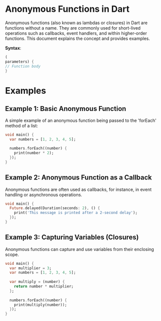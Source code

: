 # Anonymous Functions in Dart

Anonymous functions (also known as lambdas or closures) in Dart are functions without a name. They
are commonly used for short-lived operations such as callbacks, event handlers, and within
higher-order functions. This document explains the concept and provides examples.

**Syntax**:

   ```dart
   (
parameters) {
// Function body
}
   ```

# Examples

## Example 1: Basic Anonymous Function

A simple example of an anonymous function being passed to the 'forEach' method of a list:

```dart
void main() {
  var numbers = [1, 2, 3, 4, 5];

  numbers.forEach((number) {
    print(number * 2);
  });
}
```

## Example 2: Anonymous Function as a Callback

Anonymous functions are often used as callbacks, for instance, in event handling or asynchronous operations.

```dart
void main() {
  Future.delayed(Duration(seconds: 2), () {
    print('This message is printed after a 2-second delay');
  });
}
```

## Example 3: Capturing Variables (Closures)

Anonymous functions can capture and use variables from their enclosing scope.

```dart
void main() {
  var multiplier = 3;
  var numbers = [1, 2, 3, 4, 5];
  
  var multiply = (number) {
    return number * multiplier;
  };
  
  numbers.forEach((number) {
    print(multiply(number));
  });
}
```




